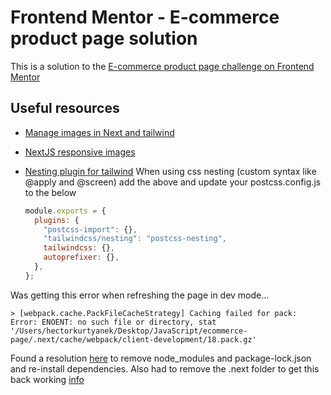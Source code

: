 # Frontend Mentor - E-commerce product page solution

This is a solution to the [E-commerce product page challenge on Frontend Mentor](https://www.frontendmentor.io/challenges/ecommerce-product-page-UPsZ9MJp6)

## Useful resources

- [Manage images in Next and tailwind](https://stackoverflow.com/questions/72069858/next-image-shrinking-inside-flexbox-with-tailwind)

- [NextJS responsive images](https://dev.to/felixhaeberle/responsive-fix-for-the-next-js-image-component-1351)

- [Nesting plugin for tailwind](https://tailwindcss.com/docs/using-with-preprocessors#nesting)
  When using css nesting (custom syntax like @apply and @screen) add the above and update your postcss.config.js to the below

  ```javascript
  module.exports = {
    plugins: {
      "postcss-import": {},
      "tailwindcss/nesting": "postcss-nesting",
      tailwindcss: {},
      autoprefixer: {},
    },
  };
  ```

Was getting this error when refreshing the page in dev mode...

```
> [webpack.cache.PackFileCacheStrategy] Caching failed for pack: Error: ENOENT: no such file or directory, stat '/Users/hectorkurtyanek/Desktop/JavaScript/ecommerce-page/.next/cache/webpack/client-development/18.pack.gz'
```

Found a resolution [here](https://github.com/vercel/next.js/issues/47394) to remove node_modules and package-lock.json and re-install dependencies. Also had to remove the .next folder to get this back working [info](https://stackoverflow.com/questions/73306304/w-webpack-cache-packfilecachestrategy-caching-failed-for-pack-error-unable)

